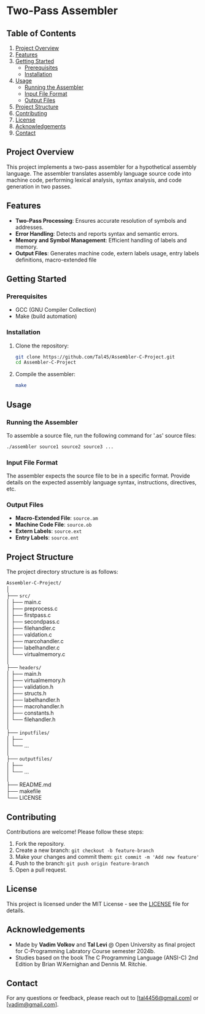 # Two-Pass Assembler

## Table of Contents

1. [Project Overview](#project-overview)
2. [Features](#features)
3. [Getting Started](#getting-started)
    - [Prerequisites](#prerequisites)
    - [Installation](#installation)
4. [Usage](#usage)
    - [Running the Assembler](#running-the-assembler)
    - [Input File Format](#input-file-format)
    - [Output Files](#output-files)
5. [Project Structure](#project-structure)
6. [Contributing](#contributing)
7. [License](#license)
8. [Acknowledgements](#acknowledgements)
9. [Contact](#contact)

## Project Overview

This project implements a two-pass assembler for a hypothetical assembly language. The assembler translates assembly language source code into machine code, performing lexical analysis, syntax analysis, and code generation in two passes.

## Features

- **Two-Pass Processing**: Ensures accurate resolution of symbols and addresses.
- **Error Handling**: Detects and reports syntax and semantic errors.
- **Memory and Symbol Management**: Efficient handling of labels and memory.
- **Output Files**: Generates machine code, extern labels usage, entry labels definitions, macro-extended file

## Getting Started

### Prerequisites

- GCC (GNU Compiler Collection)
- Make (build automation)

### Installation

1. Clone the repository:
    ```sh
    git clone https://github.com/Tal45/Assembler-C-Project.git
    cd Assembler-C-Project
    ```

2. Compile the assembler:
    ```sh
    make
    ```

## Usage

### Running the Assembler

To assemble a source file, run the following command for '.as' source files:
```sh
./assembler source1 source2 source3 ...
```

### Input File Format

The assembler expects the source file to be in a specific format. Provide details on the expected assembly language syntax, instructions, directives, etc.

### Output Files

- **Macro-Extended File**: `source.am`
- **Machine Code File**: `source.ob`
- **Extern Labels**: `source.ext`
- **Entry Labels**: `source.ent`

## Project Structure

The project directory structure is as follows:

`Assembler-C-Project/`                        
│                                        
├── `src/`                    
│   ├── main.c                                    
│   ├── preprocess.c                        
│   ├── firstpass.c                        
│   ├── secondpass.c                        
│   ├── filehandler.c                        
│   ├── valdation.c                            
│   ├── marcohandler.c                            
│   ├── labelhandler.c                        
│   └── virtualmemory.c                    
│                                
├── `headers/`                    
│   ├── main.h                
│   ├── virtualmemory.h                
│   ├── validation.h                    
│   ├── structs.h                    
│   ├── labelhandler.h                    
│   ├── macrohandler.h                    
│   ├── constants.h                    
│   └── filehandler.h                    
│                        
├── `inputfiles/`                            
│   ├──                    
│   └── ...                
│                
├── `outputfiles/`                    
│   ├──                    
│   └── ...                        
│                    
├── README.md                            
├── makefile                
└── LICENSE            
    
## Contributing

Contributions are welcome! Please follow these steps:

1. Fork the repository.
2. Create a new branch: `git checkout -b feature-branch`
3. Make your changes and commit them: `git commit -m 'Add new feature'`
4. Push to the branch: `git push origin feature-branch`
5. Open a pull request.

## License

This project is licensed under the MIT License - see the [LICENSE](LICENSE) file for details.

## Acknowledgements

- Made by **Vadim Volkov** and **Tal Levi** @ Open University as final project for C-Programming Labratory Course semester 2024b.
- Studies based on the book The C Programming Language (ANSI-C) 2nd Edition by Brian W.Kernighan and Dennis M. Ritchie.

## Contact

For any questions or feedback, please reach out to [tal4456@gmail.com] or [vadim@gmail.com].

